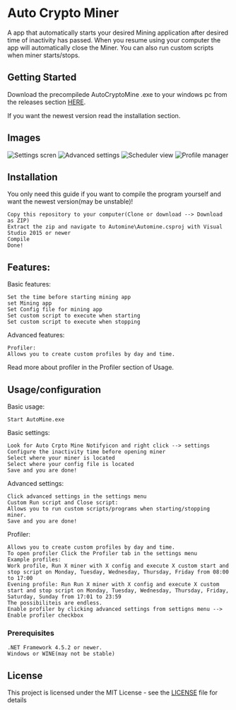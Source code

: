 # Auto Crypto Miner

A app that automatically starts your desired Mining application after desired time of inactivity has passed.
When you resume using your computer the app will automatically close the Miner. You can also run custom scripts when miner starts/stops.

## Getting Started

Download the precompilede AutoCryptoMine .exe to your windows pc from the releases section [HERE](https://github.com/GitMag/AutoCryptoMine/releases).

If you want the newest version  read the installation section.

## Images
![Settings scren](https://user-images.githubusercontent.com/34399030/34443785-24b94fac-ecd2-11e7-9a23-6d064dbd4628.png "Settings")
![Advanced settings](https://user-images.githubusercontent.com/34399030/34443789-28f866f2-ecd2-11e7-852b-538f7304b181.png "Settings")
![Scheduler view](https://user-images.githubusercontent.com/34399030/34443792-2b89c406-ecd2-11e7-81f7-35f24ab9135e.png "Settings")
![Profile manager](https://user-images.githubusercontent.com/34399030/34443798-38e05930-ecd2-11e7-835f-109fe18303fd.png "Settings")



## Installation

You only need this guide if you want to compile the program yourself and want the newest version(may be unstable)!
```
Copy this repository to your computer(Clone or download --> Download as ZIP)
Extract the zip and navigate to Automine\Automine.csproj with Visual Studio 2015 or newer
Compile
Done!
```
## Features:
Basic features:
```
Set the time before starting mining app
set Mining app
Set Config file for mining app
Set custom script to execute when starting
Set custom script to execute when stopping
```
Advanced features:
```
Profiler:
Allows you to create custom profiles by day and time. 
```
Read more about profiler in the Profiler section of Usage.

## Usage/configuration

Basic usage:
```
Start AutoMine.exe
```
Basic settings:
```
Look for Auto Crpto Mine Notifyicon and right click --> settings
Configure the inactivity time before opening miner
Select where your miner is located
Select where your config file is located
Save and you are done!
```
Advanced settings:
```
Click advanced settings in the settings menu
Custom Run script and Close script:
Allows you to run custom scripts/programs when starting/stopping miner.
Save and you are done!
```
Profiler:
```
Allows you to create custom profiles by day and time. 
To open profiler Click the Profiler tab in the settings menu
Example profiles:
Work profile, Run X miner with X config and execute X custom start and stop script on Monday, Tuesday, Wednesday, Thursday, Friday from 08:00 to 17:00
Evening profile: Run Run X miner with X config and execute X custom start and stop script on Monday, Tuesday, Wednesday, Thursday, Friday, Saturday, Sunday from 17:01 to 23:59
The possibiliteis are endless.
Enable profiler by clicking advanced settings from settigns menu --> Enable profiler checkbox
```
### Prerequisites

```
.NET Framework 4.5.2 or newer.
Windows or WINE(may not be stable)
```

## License

This project is licensed under the MIT License - see the [LICENSE](LICENSE) file for details
